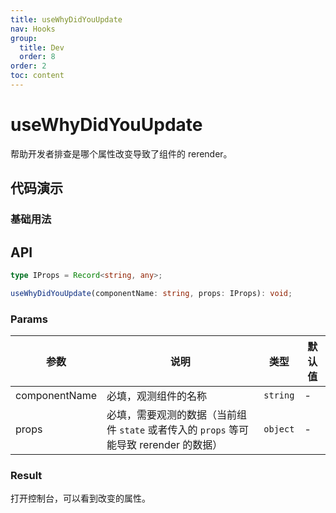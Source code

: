 ```yaml
---
title: useWhyDidYouUpdate
nav: Hooks
group:
  title: Dev
  order: 8
order: 2
toc: content
---
```


# useWhyDidYouUpdate

帮助开发者排查是哪个属性改变导致了组件的 rerender。

## 代码演示

### 基础用法

<code src="./demo/demo1.tsx"></code>

## API

```typescript
type IProps = Record<string, any>;

useWhyDidYouUpdate(componentName: string, props: IProps): void;
```

### Params

| 参数          | 说明                                                                                   | 类型     | 默认值 |
| ------------- | -------------------------------------------------------------------------------------- | -------- | ------ |
| componentName | 必填，观测组件的名称                                                                   | `string` | -      |
| props         | 必填，需要观测的数据（当前组件 `state` 或者传入的 `props` 等可能导致 rerender 的数据） | `object` | -      |

### Result

打开控制台，可以看到改变的属性。
